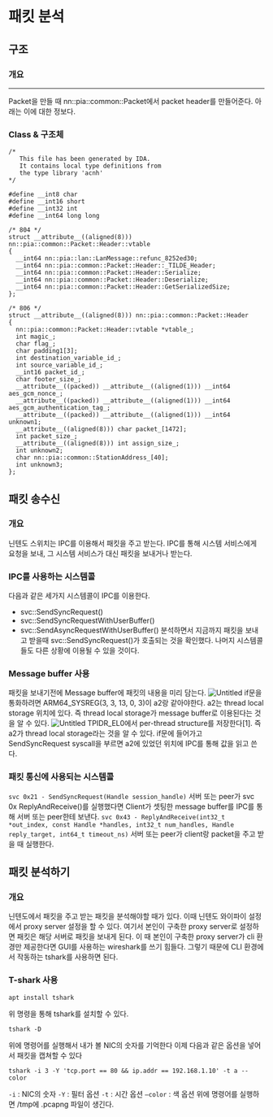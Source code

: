 # 패킷 분석
## 구조
### 개요
---
Packet을 만들 때 nn::pia::common::Packet에서 packet header를 만들어준다. 
아래는 이에 대한 정보다.
### Class & 구조체
```
/*
   This file has been generated by IDA.
   It contains local type definitions from
   the type library 'acnh'
*/

#define __int8 char
#define __int16 short
#define __int32 int
#define __int64 long long

/* 804 */
struct __attribute__((aligned(8))) nn::pia::common::Packet::Header::vtable
{
  __int64 nn::pia::lan::LanMessage::refunc_8252ed30;
  __int64 nn::pia::common::Packet::Header::_TILDE_Header;
  __int64 nn::pia::common::Packet::Header::Serialize;
  __int64 nn::pia::common::Packet::Header::Deserialize;
  __int64 nn::pia::common::Packet::Header::GetSerializedSize;
};

/* 806 */
struct __attribute__((aligned(8))) nn::pia::common::Packet::Header
{
  nn::pia::common::Packet::Header::vtable *vtable_;
  int magic_;
  char flag_;
  char padding1[3];
  int destination_variable_id_;
  int source_variable_id_;
  __int16 packet_id_;
  char footer_size_;
  __attribute__((packed)) __attribute__((aligned(1))) __int64 aes_gcm_nonce_;
  __attribute__((packed)) __attribute__((aligned(1))) __int64 aes_gcm_authentication_tag_;
  __attribute__((packed)) __attribute__((aligned(1))) __int64 unknown1;
  __attribute__((aligned(8))) char packet_[1472];
  int packet_size_;
  __attribute__((aligned(8))) int assign_size_;
  int unknown2;
  char nn::pia::common::StationAddress_[40];
  int unknown3;
};
```
## 패킷 송수신
### 개요 
닌텐도 스위치는 IPC를 이용해서 패킷을 주고 받는다.
IPC를 통해 시스템 서비스에게 요청을 보내, 그 시스템 서비스가 대신 패킷을 보내거나 받는다.
### IPC를 사용하는 시스템콜
다음과 같은 세가지 시스템콜이 IPC를 이용한다.
- svc::SendSyncRequest()
- svc::SendSyncRequestWithUserBuffer()
- svc::SendAsyncRequestWithUserBuffer()
분석하면서 지금까지 패킷을 보내고 받을때 svc::SendSyncRequest()가 호출되는 것을 확인했다.
나머지 시스템콜들도 다른 상황에 이용될 수 있을 것이다.
### Message buffer 사용
패킷을 보내기전에 Message buffer에 패킷의 내용을 미리 담는다.
![Untitled](https://prod-files-secure.s3.us-west-2.amazonaws.com/2f11a5fa-4e62-4c72-b7e2-a459d91ae122/cffe72f6-01e3-4702-b798-02c0d1cfd073/Untitled.png)
if문을 통화하려면 ARM64_SYSREG(3, 3, 13, 0, 3)이 a2랑 같아야한다.
a2는 thread local storage 위치에 있다. 
즉 thread local storage가 message buffer로 이용된다는 것을 알 수 있다.
![Untitled](https://prod-files-secure.s3.us-west-2.amazonaws.com/2f11a5fa-4e62-4c72-b7e2-a459d91ae122/f5f660d8-0e41-4e54-b803-1da471d1c500/Untitled.png)
TPIDR_EL0에서 per-thread structure를 저장한다[1]. 즉 a2가 thread local storage라는 것을 알 수 있다.
if문에 들어가고 SendSyncRequest syscall을 부르면 a2에 있었던 위치에 IPC를 통해 값을 읽고 쓴다.
### 패킷 통신에 사용되는 시스템콜
`svc 0x21 - SendSyncRequest(Handle session_handle)`
서버 또는 peer가 svc 0x ReplyAndReceive()를 실행했다면 Client가 셋팅한 message buffer를 IPC를 통해 서버 또는 peer한테 보낸다.
`svc 0x43 - ReplyAndReceive(int32_t *out_index, const Handle *handles, int32_t num_handles, Handle reply_target, int64_t timeout_ns)`
서버 또는 peer가 client랑 packet을 주고 받을 때 실행한다.
## 패킷 분석하기
### 개요
닌텐도에서 패킷을 주고 받는 패킷을 분석해야할 때가 있다.
이때 닌텐도 와이파이 설정에서 proxy server 설정을 할 수 있다. 
여기서 본인이 구축한 proxy server로 설정하면 패킷은 해당 서버로 패킷을 보내게 된다.
이 때 본인이 구축한 proxy server가 cli 환경만 제공한다면 GUI를 사용하는 wireshark를 쓰기 힘들다. 
그렇기 때문에 CLI 환경에서 작동하는 tshark를 사용하면 된다.
### T-shark 사용
```
apt install tshark
```
위 명령을 통해 tshark를 설치할 수 있다.
```
tshark -D
```
위에 명령어를 실행해서 내가 볼 NIC의 숫자를 기억한다
이제 다음과 같은 옵션을 넣어서 패킷을 캡쳐할 수 있다
```
tshark -i 3 -Y 'tcp.port == 80 && ip.addr == 192.168.1.10' -t a --color
```
`-i` : NIC의 숫자
`-Y` : 필터 옵션
`-t` : 시간 옵션
`—color` : 색 옵션
위에 명령어를 실행하면 /tmp에 .pcapng 파일이 생긴다.
